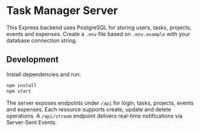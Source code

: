 # Task Manager Server


This Express backend uses PostgreSQL for storing users, tasks, projects, events and expenses. Create a `.env` file based on `.env.example` with your database connection string.

## Development

Install dependencies and run:

```bash
npm install
npm start
```


The server exposes endpoints under `/api` for login, tasks, projects, events and expenses. Each resource supports create, update and delete operations. A `/api/stream` endpoint delivers real-time notifications via Server-Sent Events.




